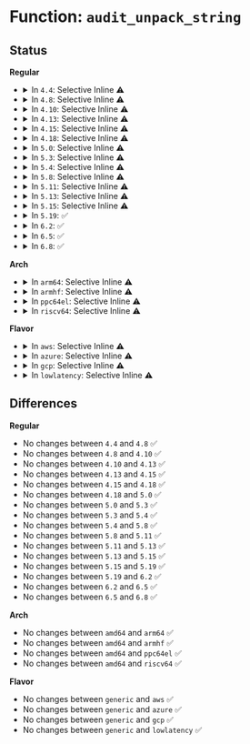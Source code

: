# Function: <code>audit_unpack_string</code>

## Status
<b>Regular</b>
<ul>
<li>
<details>
<summary>In <code>4.4</code>: Selective Inline ⚠️</summary>

```c
char *audit_unpack_string(void **bufp, size_t *remain, size_t len);
```

**Collision:** Unique Global

**Inline:** Selective

**Transformation:** False

**Instances:**

```
In kernel/auditfilter.c (ffffffff81124230)
Location: kernel/auditfilter.c:136
Inline: True
Direct callers:
  - kernel/audit.c:audit_receive_msg
  - kernel/audit.c:audit_receive_msg
  - kernel/auditfilter.c:audit_rule_change
  - kernel/auditfilter.c:audit_rule_change
  - kernel/auditfilter.c:audit_rule_change
  - kernel/auditfilter.c:audit_rule_change
  - kernel/auditfilter.c:audit_rule_change
```
**Symbols:**

```
ffffffff81124230-ffffffff811242b0: audit_unpack_string (STB_GLOBAL)
```
</details>
</li>
<li>
<details>
<summary>In <code>4.8</code>: Selective Inline ⚠️</summary>

```c
char *audit_unpack_string(void **bufp, size_t *remain, size_t len);
```

**Collision:** Unique Global

**Inline:** Selective

**Transformation:** False

**Instances:**

```
In kernel/auditfilter.c (ffffffff8112c330)
Location: kernel/auditfilter.c:136
Inline: True
Direct callers:
  - kernel/audit.c:audit_receive_msg
  - kernel/audit.c:audit_receive_msg
  - kernel/auditfilter.c:audit_rule_change
  - kernel/auditfilter.c:audit_rule_change
  - kernel/auditfilter.c:audit_rule_change
  - kernel/auditfilter.c:audit_rule_change
  - kernel/auditfilter.c:audit_rule_change
```
**Symbols:**

```
ffffffff8112c330-ffffffff8112c3ba: audit_unpack_string (STB_GLOBAL)
```
</details>
</li>
<li>
<details>
<summary>In <code>4.10</code>: Selective Inline ⚠️</summary>

```c
char *audit_unpack_string(void **bufp, size_t *remain, size_t len);
```

**Collision:** Unique Global

**Inline:** Selective

**Transformation:** False

**Instances:**

```
In kernel/auditfilter.c (ffffffff81136040)
Location: kernel/auditfilter.c:136
Inline: True
Direct callers:
  - kernel/audit.c:audit_receive_msg
  - kernel/audit.c:audit_receive_msg
  - kernel/auditfilter.c:audit_rule_change
  - kernel/auditfilter.c:audit_rule_change
  - kernel/auditfilter.c:audit_rule_change
  - kernel/auditfilter.c:audit_rule_change
  - kernel/auditfilter.c:audit_rule_change
```
**Symbols:**

```
ffffffff81136040-ffffffff811360ca: audit_unpack_string (STB_GLOBAL)
```
</details>
</li>
<li>
<details>
<summary>In <code>4.13</code>: Selective Inline ⚠️</summary>

```c
char *audit_unpack_string(void **bufp, size_t *remain, size_t len);
```

**Collision:** Unique Global

**Inline:** Selective

**Transformation:** False

**Instances:**

```
In kernel/auditfilter.c (ffffffff81137320)
Location: kernel/auditfilter.c:136
Inline: True
Direct callers:
  - kernel/audit.c:audit_receive_msg
  - kernel/audit.c:audit_receive_msg
  - kernel/auditfilter.c:audit_rule_change
  - kernel/auditfilter.c:audit_rule_change
  - kernel/auditfilter.c:audit_rule_change
  - kernel/auditfilter.c:audit_rule_change
  - kernel/auditfilter.c:audit_rule_change
```
**Symbols:**

```
ffffffff81137320-ffffffff811373b0: audit_unpack_string (STB_GLOBAL)
```
</details>
</li>
<li>
<details>
<summary>In <code>4.15</code>: Selective Inline ⚠️</summary>

```c
char *audit_unpack_string(void **bufp, size_t *remain, size_t len);
```

**Collision:** Unique Global

**Inline:** Selective

**Transformation:** False

**Instances:**

```
In kernel/auditfilter.c (ffffffff81144020)
Location: kernel/auditfilter.c:138
Inline: True
Direct callers:
  - kernel/audit.c:audit_receive_msg
  - kernel/audit.c:audit_receive_msg
  - kernel/auditfilter.c:audit_rule_change
  - kernel/auditfilter.c:audit_rule_change
  - kernel/auditfilter.c:audit_rule_change
  - kernel/auditfilter.c:audit_rule_change
  - kernel/auditfilter.c:audit_rule_change
```
**Symbols:**

```
ffffffff81144020-ffffffff811440b0: audit_unpack_string (STB_GLOBAL)
```
</details>
</li>
<li>
<details>
<summary>In <code>4.18</code>: Selective Inline ⚠️</summary>

```c
char *audit_unpack_string(void **bufp, size_t *remain, size_t len);
```

**Collision:** Unique Global

**Inline:** Selective

**Transformation:** False

**Instances:**

```
In kernel/auditfilter.c (ffffffff81152a10)
Location: kernel/auditfilter.c:138
Inline: True
Direct callers:
  - kernel/audit.c:audit_receive_msg
  - kernel/audit.c:audit_receive_msg
  - kernel/auditfilter.c:audit_rule_change
  - kernel/auditfilter.c:audit_rule_change
  - kernel/auditfilter.c:audit_rule_change
  - kernel/auditfilter.c:audit_rule_change
  - kernel/auditfilter.c:audit_rule_change
```
**Symbols:**

```
ffffffff81152a10-ffffffff81152aa0: audit_unpack_string (STB_GLOBAL)
```
</details>
</li>
<li>
<details>
<summary>In <code>5.0</code>: Selective Inline ⚠️</summary>

```c
char *audit_unpack_string(void **bufp, size_t *remain, size_t len);
```

**Collision:** Unique Global

**Inline:** Selective

**Transformation:** False

**Instances:**

```
In kernel/auditfilter.c (ffffffff8115f6c0)
Location: kernel/auditfilter.c:138
Inline: True
Direct callers:
  - kernel/audit.c:audit_receive_msg
  - kernel/audit.c:audit_receive_msg
  - kernel/auditfilter.c:audit_rule_change
  - kernel/auditfilter.c:audit_rule_change
  - kernel/auditfilter.c:audit_rule_change
  - kernel/auditfilter.c:audit_rule_change
  - kernel/auditfilter.c:audit_rule_change
```
**Symbols:**

```
ffffffff8115f6c0-ffffffff8115f750: audit_unpack_string (STB_GLOBAL)
```
</details>
</li>
<li>
<details>
<summary>In <code>5.3</code>: Selective Inline ⚠️</summary>

```c
char *audit_unpack_string(void **bufp, size_t *remain, size_t len);
```

**Collision:** Unique Global

**Inline:** Selective

**Transformation:** False

**Instances:**

```
In kernel/auditfilter.c (ffffffff8116bca0)
Location: kernel/auditfilter.c:125
Inline: True
Direct callers:
  - kernel/audit.c:audit_receive_msg
  - kernel/audit.c:audit_receive_msg
  - kernel/auditfilter.c:audit_data_to_entry
  - kernel/auditfilter.c:audit_data_to_entry
  - kernel/auditfilter.c:audit_data_to_entry
  - kernel/auditfilter.c:audit_data_to_entry
  - kernel/auditfilter.c:audit_data_to_entry
```
**Symbols:**

```
ffffffff8116bca0-ffffffff8116bd3e: audit_unpack_string (STB_GLOBAL)
```
</details>
</li>
<li>
<details>
<summary>In <code>5.4</code>: Selective Inline ⚠️</summary>

```c
char *audit_unpack_string(void **bufp, size_t *remain, size_t len);
```

**Collision:** Unique Global

**Inline:** Selective

**Transformation:** False

**Instances:**

```
In kernel/auditfilter.c (ffffffff81177b80)
Location: kernel/auditfilter.c:125
Inline: True
Direct callers:
  - kernel/audit.c:audit_receive_msg
  - kernel/audit.c:audit_receive_msg
  - kernel/auditfilter.c:audit_data_to_entry
  - kernel/auditfilter.c:audit_data_to_entry
  - kernel/auditfilter.c:audit_data_to_entry
  - kernel/auditfilter.c:audit_data_to_entry
  - kernel/auditfilter.c:audit_data_to_entry
```
**Symbols:**

```
ffffffff81177b80-ffffffff81177c1e: audit_unpack_string (STB_GLOBAL)
```
</details>
</li>
<li>
<details>
<summary>In <code>5.8</code>: Selective Inline ⚠️</summary>

```c
char *audit_unpack_string(void **bufp, size_t *remain, size_t len);
```

**Collision:** Unique Global

**Inline:** Selective

**Transformation:** False

**Instances:**

```
In kernel/auditfilter.c (ffffffff8118afe0)
Location: kernel/auditfilter.c:125
Inline: True
Direct callers:
  - kernel/audit.c:audit_receive_msg
  - kernel/audit.c:audit_receive_msg
  - kernel/auditfilter.c:audit_data_to_entry
  - kernel/auditfilter.c:audit_data_to_entry
  - kernel/auditfilter.c:audit_data_to_entry
  - kernel/auditfilter.c:audit_data_to_entry
  - kernel/auditfilter.c:audit_data_to_entry
```
**Symbols:**

```
ffffffff8118afe0-ffffffff8118b08c: audit_unpack_string (STB_GLOBAL)
```
</details>
</li>
<li>
<details>
<summary>In <code>5.11</code>: Selective Inline ⚠️</summary>

```c
char *audit_unpack_string(void **bufp, size_t *remain, size_t len);
```

**Collision:** Unique Global

**Inline:** Selective

**Transformation:** False

**Instances:**

```
In kernel/auditfilter.c (ffffffff81188230)
Location: kernel/auditfilter.c:125
Inline: True
Direct callers:
  - kernel/audit.c:audit_receive_msg
  - kernel/audit.c:audit_receive_msg
  - kernel/auditfilter.c:audit_data_to_entry
  - kernel/auditfilter.c:audit_data_to_entry
  - kernel/auditfilter.c:audit_data_to_entry
  - kernel/auditfilter.c:audit_data_to_entry
  - kernel/auditfilter.c:audit_data_to_entry
```
**Symbols:**

```
ffffffff81188230-ffffffff811882dc: audit_unpack_string (STB_GLOBAL)
```
</details>
</li>
<li>
<details>
<summary>In <code>5.13</code>: Selective Inline ⚠️</summary>

```c
char *audit_unpack_string(void **bufp, size_t *remain, size_t len);
```

**Collision:** Unique Global

**Inline:** Selective

**Transformation:** False

**Instances:**

```
In kernel/auditfilter.c (ffffffff811891b0)
Location: kernel/auditfilter.c:125
Inline: True
Direct callers:
  - kernel/audit.c:audit_receive_msg
  - kernel/audit.c:audit_receive_msg
  - kernel/auditfilter.c:audit_data_to_entry
  - kernel/auditfilter.c:audit_data_to_entry
  - kernel/auditfilter.c:audit_data_to_entry
  - kernel/auditfilter.c:audit_data_to_entry
  - kernel/auditfilter.c:audit_data_to_entry
```
**Symbols:**

```
ffffffff811891b0-ffffffff81189259: audit_unpack_string (STB_GLOBAL)
```
</details>
</li>
<li>
<details>
<summary>In <code>5.15</code>: Selective Inline ⚠️</summary>

```c
char *audit_unpack_string(void **bufp, size_t *remain, size_t len);
```

**Collision:** Unique Global

**Inline:** Selective

**Transformation:** False

**Instances:**

```
In kernel/auditfilter.c (ffffffff811b1a40)
Location: kernel/auditfilter.c:125
Inline: True
Direct callers:
  - kernel/audit.c:audit_receive_msg
  - kernel/audit.c:audit_receive_msg
  - kernel/auditfilter.c:audit_data_to_entry
  - kernel/auditfilter.c:audit_data_to_entry
  - kernel/auditfilter.c:audit_data_to_entry
  - kernel/auditfilter.c:audit_data_to_entry
  - kernel/auditfilter.c:audit_data_to_entry
```
**Symbols:**

```
ffffffff811b1a40-ffffffff811b1ae9: audit_unpack_string (STB_GLOBAL)
```
</details>
</li>
<li>
<details>
<summary>In <code>5.19</code>: ✅</summary>

```c
char *audit_unpack_string(void **bufp, size_t *remain, size_t len);
```

**Collision:** Unique Global

**Inline:** No

**Transformation:** False

**Instances:**

```
In kernel/auditfilter.c (ffffffff811e3d10)
Location: kernel/auditfilter.c:127
Inline: False
Direct callers:
  - kernel/audit.c:audit_receive_msg
  - kernel/audit.c:audit_receive_msg
  - kernel/auditfilter.c:audit_data_to_entry
  - kernel/auditfilter.c:audit_data_to_entry
  - kernel/auditfilter.c:audit_data_to_entry
  - kernel/auditfilter.c:audit_data_to_entry
  - kernel/auditfilter.c:audit_data_to_entry
```
**Symbols:**

```
ffffffff811e3d10-ffffffff811e3dc7: audit_unpack_string (STB_GLOBAL)
```
</details>
</li>
<li>
<details>
<summary>In <code>6.2</code>: ✅</summary>

```c
char *audit_unpack_string(void **bufp, size_t *remain, size_t len);
```

**Collision:** Unique Global

**Inline:** No

**Transformation:** False

**Instances:**

```
In kernel/auditfilter.c (ffffffff81229c80)
Location: kernel/auditfilter.c:127
Inline: False
Direct callers:
  - kernel/audit.c:audit_receive_msg
  - kernel/audit.c:audit_receive_msg
  - kernel/auditfilter.c:audit_data_to_entry
  - kernel/auditfilter.c:audit_data_to_entry
  - kernel/auditfilter.c:audit_data_to_entry
  - kernel/auditfilter.c:audit_data_to_entry
  - kernel/auditfilter.c:audit_data_to_entry
```
**Symbols:**

```
ffffffff81229c80-ffffffff81229d37: audit_unpack_string (STB_GLOBAL)
```
</details>
</li>
<li>
<details>
<summary>In <code>6.5</code>: ✅</summary>

```c
char *audit_unpack_string(void **bufp, size_t *remain, size_t len);
```

**Collision:** Unique Global

**Inline:** No

**Transformation:** False

**Instances:**

```
In kernel/auditfilter.c (ffffffff81240240)
Location: kernel/auditfilter.c:127
Inline: False
Direct callers:
  - kernel/audit.c:audit_receive_msg
  - kernel/audit.c:audit_receive_msg
  - kernel/auditfilter.c:audit_data_to_entry
  - kernel/auditfilter.c:audit_data_to_entry
  - kernel/auditfilter.c:audit_data_to_entry
  - kernel/auditfilter.c:audit_data_to_entry
  - kernel/auditfilter.c:audit_data_to_entry
```
**Symbols:**

```
ffffffff81240240-ffffffff812402f7: audit_unpack_string (STB_GLOBAL)
```
</details>
</li>
<li>
<details>
<summary>In <code>6.8</code>: ✅</summary>

```c
char *audit_unpack_string(void **bufp, size_t *remain, size_t len);
```

**Collision:** Unique Global

**Inline:** No

**Transformation:** False

**Instances:**

```
In kernel/auditfilter.c (ffffffff8125a0b0)
Location: kernel/auditfilter.c:127
Inline: False
Direct callers:
  - kernel/audit.c:audit_receive_msg
  - kernel/audit.c:audit_receive_msg
  - kernel/auditfilter.c:audit_data_to_entry
  - kernel/auditfilter.c:audit_data_to_entry
  - kernel/auditfilter.c:audit_data_to_entry
  - kernel/auditfilter.c:audit_data_to_entry
  - kernel/auditfilter.c:audit_data_to_entry
```
**Symbols:**

```
ffffffff8125a0b0-ffffffff8125a167: audit_unpack_string (STB_GLOBAL)
```
</details>
</li>
</ul>
<b>Arch</b>
<ul>
<li>
<details>
<summary>In <code>arm64</code>: Selective Inline ⚠️</summary>

```c
char *audit_unpack_string(void **bufp, size_t *remain, size_t len);
```

**Collision:** Unique Global

**Inline:** Selective

**Transformation:** False

**Instances:**

```
In kernel/auditfilter.c (ffff8000101ecd28)
Location: kernel/auditfilter.c:125
Inline: True
Direct callers:
  - kernel/audit.c:audit_receive_msg
  - kernel/audit.c:audit_receive_msg
  - kernel/auditfilter.c:audit_data_to_entry
  - kernel/auditfilter.c:audit_data_to_entry
  - kernel/auditfilter.c:audit_data_to_entry
  - kernel/auditfilter.c:audit_data_to_entry
  - kernel/auditfilter.c:audit_data_to_entry
```
**Symbols:**

```
ffff8000101ecd28-ffff8000101ecddc: audit_unpack_string (STB_GLOBAL)
```
</details>
</li>
<li>
<details>
<summary>In <code>armhf</code>: Selective Inline ⚠️</summary>

```c
char *audit_unpack_string(void **bufp, size_t *remain, size_t len);
```

**Collision:** Unique Global

**Inline:** Selective

**Transformation:** False

**Instances:**

```
In kernel/auditfilter.c (c042c948)
Location: kernel/auditfilter.c:125
Inline: True
Direct callers:
  - kernel/audit.c:audit_receive_msg
  - kernel/audit.c:audit_receive_msg
  - kernel/auditfilter.c:audit_data_to_entry
  - kernel/auditfilter.c:audit_data_to_entry
  - kernel/auditfilter.c:audit_data_to_entry
  - kernel/auditfilter.c:audit_data_to_entry
  - kernel/auditfilter.c:audit_data_to_entry
```
**Symbols:**

```
c042c948-c042c9f8: audit_unpack_string (STB_GLOBAL)
```
</details>
</li>
<li>
<details>
<summary>In <code>ppc64el</code>: Selective Inline ⚠️</summary>

```c
char *audit_unpack_string(void **bufp, size_t *remain, size_t len);
```

**Collision:** Unique Global

**Inline:** Selective

**Transformation:** False

**Instances:**

```
In kernel/auditfilter.c (c00000000025edb0)
Location: kernel/auditfilter.c:125
Inline: True
Direct callers:
  - kernel/audit.c:audit_receive_msg
  - kernel/audit.c:audit_receive_msg
  - kernel/auditfilter.c:audit_data_to_entry
  - kernel/auditfilter.c:audit_data_to_entry
  - kernel/auditfilter.c:audit_data_to_entry
  - kernel/auditfilter.c:audit_data_to_entry
  - kernel/auditfilter.c:audit_data_to_entry
```
**Symbols:**

```
c00000000025edb0-c00000000025eed8: audit_unpack_string (STB_GLOBAL)
```
</details>
</li>
<li>
<details>
<summary>In <code>riscv64</code>: Selective Inline ⚠️</summary>

```c
char *audit_unpack_string(void **bufp, size_t *remain, size_t len);
```

**Collision:** Unique Global

**Inline:** Selective

**Transformation:** False

**Instances:**

```
In kernel/auditfilter.c (ffffffe000161444)
Location: kernel/auditfilter.c:125
Inline: True
Direct callers:
  - kernel/audit.c:audit_receive_msg
  - kernel/audit.c:audit_receive_msg
  - kernel/auditfilter.c:audit_data_to_entry
  - kernel/auditfilter.c:audit_data_to_entry
  - kernel/auditfilter.c:audit_data_to_entry
  - kernel/auditfilter.c:audit_data_to_entry
  - kernel/auditfilter.c:audit_data_to_entry
```
**Symbols:**

```
ffffffe000161444-ffffffe0001614d6: audit_unpack_string (STB_GLOBAL)
```
</details>
</li>
</ul>
<b>Flavor</b>
<ul>
<li>
<details>
<summary>In <code>aws</code>: Selective Inline ⚠️</summary>

```c
char *audit_unpack_string(void **bufp, size_t *remain, size_t len);
```

**Collision:** Unique Global

**Inline:** Selective

**Transformation:** False

**Instances:**

```
In kernel/auditfilter.c (ffffffff811701a0)
Location: kernel/auditfilter.c:125
Inline: True
Direct callers:
  - kernel/audit.c:audit_receive_msg
  - kernel/audit.c:audit_receive_msg
  - kernel/auditfilter.c:audit_data_to_entry
  - kernel/auditfilter.c:audit_data_to_entry
  - kernel/auditfilter.c:audit_data_to_entry
  - kernel/auditfilter.c:audit_data_to_entry
  - kernel/auditfilter.c:audit_data_to_entry
```
**Symbols:**

```
ffffffff811701a0-ffffffff8117023e: audit_unpack_string (STB_GLOBAL)
```
</details>
</li>
<li>
<details>
<summary>In <code>azure</code>: Selective Inline ⚠️</summary>

```c
char *audit_unpack_string(void **bufp, size_t *remain, size_t len);
```

**Collision:** Unique Global

**Inline:** Selective

**Transformation:** False

**Instances:**

```
In kernel/auditfilter.c (ffffffff81163340)
Location: kernel/auditfilter.c:125
Inline: True
Direct callers:
  - kernel/audit.c:audit_receive_msg
  - kernel/audit.c:audit_receive_msg
  - kernel/auditfilter.c:audit_data_to_entry
  - kernel/auditfilter.c:audit_data_to_entry
  - kernel/auditfilter.c:audit_data_to_entry
  - kernel/auditfilter.c:audit_data_to_entry
  - kernel/auditfilter.c:audit_data_to_entry
```
**Symbols:**

```
ffffffff81163340-ffffffff811633de: audit_unpack_string (STB_GLOBAL)
```
</details>
</li>
<li>
<details>
<summary>In <code>gcp</code>: Selective Inline ⚠️</summary>

```c
char *audit_unpack_string(void **bufp, size_t *remain, size_t len);
```

**Collision:** Unique Global

**Inline:** Selective

**Transformation:** False

**Instances:**

```
In kernel/auditfilter.c (ffffffff8116df70)
Location: kernel/auditfilter.c:125
Inline: True
Direct callers:
  - kernel/audit.c:audit_receive_msg
  - kernel/audit.c:audit_receive_msg
  - kernel/auditfilter.c:audit_data_to_entry
  - kernel/auditfilter.c:audit_data_to_entry
  - kernel/auditfilter.c:audit_data_to_entry
  - kernel/auditfilter.c:audit_data_to_entry
  - kernel/auditfilter.c:audit_data_to_entry
```
**Symbols:**

```
ffffffff8116df70-ffffffff8116e00e: audit_unpack_string (STB_GLOBAL)
```
</details>
</li>
<li>
<details>
<summary>In <code>lowlatency</code>: Selective Inline ⚠️</summary>

```c
char *audit_unpack_string(void **bufp, size_t *remain, size_t len);
```

**Collision:** Unique Global

**Inline:** Selective

**Transformation:** False

**Instances:**

```
In kernel/auditfilter.c (ffffffff8117b760)
Location: kernel/auditfilter.c:125
Inline: True
Direct callers:
  - kernel/audit.c:audit_receive_msg
  - kernel/audit.c:audit_receive_msg
  - kernel/auditfilter.c:audit_data_to_entry
  - kernel/auditfilter.c:audit_data_to_entry
  - kernel/auditfilter.c:audit_data_to_entry
  - kernel/auditfilter.c:audit_data_to_entry
  - kernel/auditfilter.c:audit_data_to_entry
```
**Symbols:**

```
ffffffff8117b760-ffffffff8117b7fe: audit_unpack_string (STB_GLOBAL)
```
</details>
</li>
</ul>

## Differences
<b>Regular</b>
<ul>
<li>
No changes between <code>4.4</code> and <code>4.8</code> ✅
</li>
<li>
No changes between <code>4.8</code> and <code>4.10</code> ✅
</li>
<li>
No changes between <code>4.10</code> and <code>4.13</code> ✅
</li>
<li>
No changes between <code>4.13</code> and <code>4.15</code> ✅
</li>
<li>
No changes between <code>4.15</code> and <code>4.18</code> ✅
</li>
<li>
No changes between <code>4.18</code> and <code>5.0</code> ✅
</li>
<li>
No changes between <code>5.0</code> and <code>5.3</code> ✅
</li>
<li>
No changes between <code>5.3</code> and <code>5.4</code> ✅
</li>
<li>
No changes between <code>5.4</code> and <code>5.8</code> ✅
</li>
<li>
No changes between <code>5.8</code> and <code>5.11</code> ✅
</li>
<li>
No changes between <code>5.11</code> and <code>5.13</code> ✅
</li>
<li>
No changes between <code>5.13</code> and <code>5.15</code> ✅
</li>
<li>
No changes between <code>5.15</code> and <code>5.19</code> ✅
</li>
<li>
No changes between <code>5.19</code> and <code>6.2</code> ✅
</li>
<li>
No changes between <code>6.2</code> and <code>6.5</code> ✅
</li>
<li>
No changes between <code>6.5</code> and <code>6.8</code> ✅
</li>
</ul>
<b>Arch</b>
<ul>
<li>
No changes between <code>amd64</code> and <code>arm64</code> ✅
</li>
<li>
No changes between <code>amd64</code> and <code>armhf</code> ✅
</li>
<li>
No changes between <code>amd64</code> and <code>ppc64el</code> ✅
</li>
<li>
No changes between <code>amd64</code> and <code>riscv64</code> ✅
</li>
</ul>
<b>Flavor</b>
<ul>
<li>
No changes between <code>generic</code> and <code>aws</code> ✅
</li>
<li>
No changes between <code>generic</code> and <code>azure</code> ✅
</li>
<li>
No changes between <code>generic</code> and <code>gcp</code> ✅
</li>
<li>
No changes between <code>generic</code> and <code>lowlatency</code> ✅
</li>
</ul>
